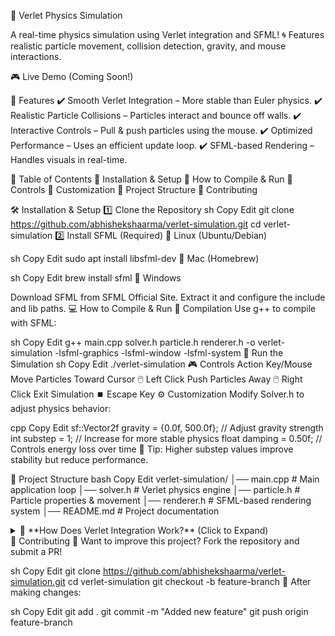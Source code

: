 🚀 Verlet Physics Simulation

A real-time physics simulation using Verlet integration and SFML! 🌀
Features realistic particle movement, collision detection, gravity, and mouse interactions.

🎮 Live Demo (Coming Soon!)

📌 Features
✔️ Smooth Verlet Integration – More stable than Euler physics.
✔️ Realistic Particle Collisions – Particles interact and bounce off walls.
✔️ Interactive Controls – Pull & push particles using the mouse.
✔️ Optimized Performance – Uses an efficient update loop.
✔️ SFML-based Rendering – Handles visuals in real-time.

📜 Table of Contents
📌 Installation & Setup
📌 How to Compile & Run
📌 Controls
📌 Customization
📌 Project Structure
📌 Contributing

🛠 Installation & Setup
1️⃣ Clone the Repository
sh
Copy
Edit
git clone https://github.com/abhishekshaarma/verlet-simulation.git
cd verlet-simulation
2️⃣ Install SFML (Required)
🔹 Linux (Ubuntu/Debian)

sh
Copy
Edit
sudo apt install libsfml-dev
🔹 Mac (Homebrew)

sh
Copy
Edit
brew install sfml
🔹 Windows

Download SFML from SFML Official Site.
Extract it and configure the include and lib paths.
💻 How to Compile & Run
🔹 Compilation
Use g++ to compile with SFML:

sh
Copy
Edit
g++ main.cpp solver.h particle.h renderer.h -o verlet-simulation -lsfml-graphics -lsfml-window -lsfml-system
🔹 Run the Simulation
sh
Copy
Edit
./verlet-simulation
🎮 Controls
Action	Key/Mouse
Move Particles Toward Cursor	🖱️ Left Click
Push Particles Away	🖱️ Right Click
Exit Simulation	⏹️ Escape Key
⚙️ Customization
Modify Solver.h to adjust physics behavior:

cpp
Copy
Edit
sf::Vector2f gravity = {0.0f, 500.0f}; // Adjust gravity strength
int substep = 1; // Increase for more stable physics
float damping = 0.50f; // Controls energy loss over time
📌 Tip: Higher substep values improve stability but reduce performance.

📂 Project Structure
bash
Copy
Edit
verlet-simulation/
│── main.cpp        # Main application loop
│── solver.h        # Verlet physics engine
│── particle.h      # Particle properties & movement
│── renderer.h      # SFML-based rendering system
│── README.md       # Project documentation
<details> <summary>📜 **How Does Verlet Integration Work?** (Click to Expand)</summary>
Unlike traditional Euler integration, which can cause energy drift, Verlet integration:

Uses position instead of velocity for updates.
Is more stable and reduces numerical errors.
Allows smooth and natural motion in physics simulations.
</details>
🔗 Contributing
🙌 Want to improve this project? Fork the repository and submit a PR!

sh
Copy
Edit
git clone https://github.com/abhishekshaarma/verlet-simulation.git
cd verlet-simulation
git checkout -b feature-branch
📌 After making changes:

sh
Copy
Edit
git add .
git commit -m "Added new feature"
git push origin feature-branch
